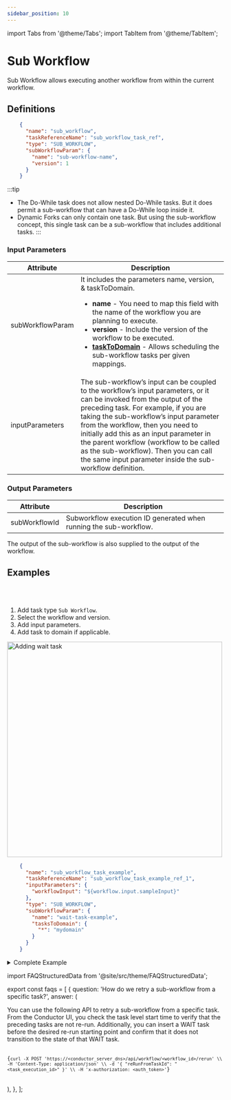```yaml
---
sidebar_position: 10
---
```


import Tabs from '@theme/Tabs';
import TabItem from '@theme/TabItem';

# Sub Workflow

Sub Workflow allows executing another workflow from within the current workflow. 

## Definitions

```json
    {
      "name": "sub_workflow",
      "taskReferenceName": "sub_workflow_task_ref",
      "type": "SUB_WORKFLOW",
      "subWorkflowParam": {
        "name": "sub-workflow-name",
        "version": 1
      }
    }
```

:::tip
* The Do-While task does not allow nested Do-While tasks. But it does permit a sub-workflow that can have a Do-While loop inside it.
* Dynamic Forks can only contain one task. But using the sub-workflow concept, this single task can be a sub-workflow that includes additional tasks.
:::

### Input Parameters

| Attribute        | Description                                                                                                                                                                                                                                                                                                                                                                                                                               |
| ---------------- | ----------------------------------------------------------------------------------------------------------------------------------------------------------------------------------------------------------------------------------------------------------------------------------------------------------------------------------------------------------------------------------------------------------------------------------------- |
| subWorkflowParam | It includes the parameters name, version, & taskToDomain. <ul><li>**name** - You need to map this field with the name of the workflow you are planning to execute.</li><li>**version** - Include the version of the workflow to be executed.</li><li>**[taskToDomain](/content/developer-guides/task-to-domain)** - Allows scheduling the sub-workflow tasks per given mappings.</li></ul>                                |
| inputParameters  | The sub-workflow’s input can be coupled to the workflow’s input parameters, or it can be invoked from the output of the preceding task. For example, if you are taking the sub-workflow’s input parameter from the workflow, then you need to initially add this as an input parameter in the parent workflow (workflow to be called as the sub-workflow). Then you can call the same input parameter inside the sub-workflow definition. |

### Output Parameters

| Attribute     | Description                                                       |
| ------------- | ----------------------------------------------------------------- |
| subWorkflowId | Subworkflow execution ID generated when running the sub-workflow. |

The output of the sub-workflow is also supplied to the output of the workflow.

## Examples

<Tabs>
<TabItem value="UI" label="UI" className="paddedContent">

<div className="row">
<div className="col col--4">

<br/>
<br/>

1. Add task type `Sub Workflow`.
2. Select the workflow and version.
3. Add input parameters.
4. Add task to domain if applicable.

</div>
<div className="col">
<div className="embed-loom-video">

<p><img src="/content/img/ui-guide-subworkflow-task.png" alt="Adding wait task" width="500" height="auto"/></p>

</div>
</div>
</div>



</TabItem>
 <TabItem value="JSON" label="JSON Example">

```json
    {
      "name": "sub_workflow_task_example",
      "taskReferenceName": "sub_workflow_task_example_ref_1",
      "inputParameters": {
        "workflowInput": "${workflow.input.sampleInput}"
      },
      "type": "SUB_WORKFLOW",
      "subWorkflowParam": {
        "name": "wait-task-example",
        "tasksToDomain": {
          "*": "mydomain"
        }
      }
    }
```

</TabItem>
</Tabs>

<details><summary>Complete Example</summary>
<p>
Imagine that we have this address verification workflow:

<p align="center"><img src="/content/img/postage-rate.png" alt="Postage Rate Example" width="50%" height="auto"></img></p>

If you wanted to add this functionality to another workflow, it would be possible to copy the list of tasks into our workflow. However, a better way would be to use a sub workflow so that any future updates made to this workflow automatically reflects in all workflows that uses it.

```json
    {
      "name": "postage_rate_subworkflow",
      "taskReferenceName": "postage_rate_subworkflow_ref",
      "type": "SUB_WORKFLOW",
      "subWorkflowParam": {
        "name": "shipping_rate",
        "version": 1
      }
    }
```

<p align="center"><img src="/content/img/sub-workflow-replaced.jpg" alt="Sub Workflow Replaced" width="30%" height="auto"></img></p>

This makes our workflow more maintainable and will reflect all future changes to the **postage_rate** workflow.
</p>
</details>

<FAQStructuredData faqs={faqs} />

import FAQStructuredData from '@site/src/theme/FAQStructuredData';

export const faqs = [
  {
    question: 'How do we retry a sub-workflow from a specific task?',
    answer: (
      <div>
        <p>
          You can use the following API to retry a sub-workflow from a specific task. From the Conductor UI, you check the task level start time to verify that the preceding tasks are not re-run. Additionally, you can insert a WAIT task before the desired re-run starting point and confirm that it does not transition to the state of that WAIT task.
        </p>
        <pre>
          <code>
            {`curl -X POST 'https://<conductor_server_dns>/api/workflow/<workflow_id>/rerun' \\
  -H 'Content-Type: application/json' \\
  -d '{
    "reRunFromTaskId": "<task_execution_id>"
  }' \\
  -H 'x-authorization: <auth_token>'`}
          </code>
        </pre>
      </div>
    ),
  },
];
